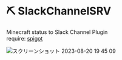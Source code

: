 # ⛏️ SlackChannelSRV
Minecraft status to Slack Channel Plugin  
require: [spigot](https://www.spigotmc.org/)

![スクリーンショット 2023-08-20 19 45 09](https://github.com/howyi/SlackChannelSRV/assets/6592938/e5ceaa46-0780-410d-9d04-ef70547e597c)
